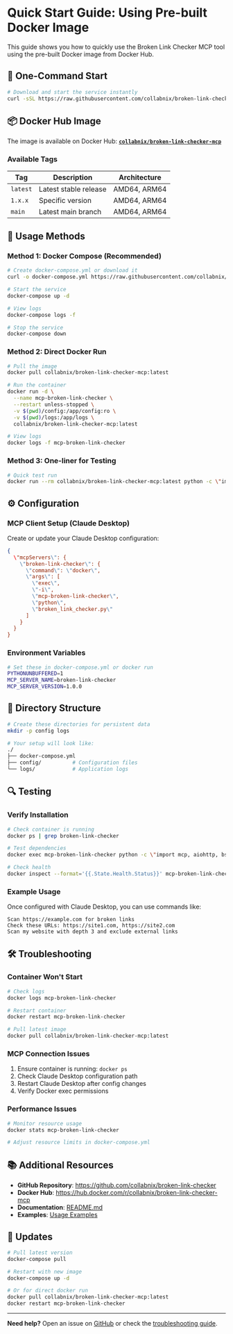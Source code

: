 # Quick Start Guide: Using Pre-built Docker Image

This guide shows you how to quickly use the Broken Link Checker MCP tool using the pre-built Docker image from Docker Hub.

## 🚀 One-Command Start

```bash
# Download and start the service instantly
curl -sSL https://raw.githubusercontent.com/collabnix/broken-link-checker/main/docker-compose.yml | docker-compose -f - up -d
```

## 📦 Docker Hub Image

The image is available on Docker Hub:
**[`collabnix/broken-link-checker-mcp`](https://hub.docker.com/r/collabnix/broken-link-checker-mcp)**

### Available Tags

| Tag | Description | Architecture |
|-----|-------------|--------------|
| `latest` | Latest stable release | AMD64, ARM64 |
| `1.x.x` | Specific version | AMD64, ARM64 |
| `main` | Latest main branch | AMD64, ARM64 |

## 🐳 Usage Methods

### Method 1: Docker Compose (Recommended)

```bash
# Create docker-compose.yml or download it
curl -o docker-compose.yml https://raw.githubusercontent.com/collabnix/broken-link-checker/main/docker-compose.yml

# Start the service
docker-compose up -d

# View logs
docker-compose logs -f

# Stop the service
docker-compose down
```

### Method 2: Direct Docker Run

```bash
# Pull the image
docker pull collabnix/broken-link-checker-mcp:latest

# Run the container
docker run -d \
  --name mcp-broken-link-checker \
  --restart unless-stopped \
  -v $(pwd)/config:/app/config:ro \
  -v $(pwd)/logs:/app/logs \
  collabnix/broken-link-checker-mcp:latest

# View logs
docker logs -f mcp-broken-link-checker
```

### Method 3: One-liner for Testing

```bash
# Quick test run
docker run --rm collabnix/broken-link-checker-mcp:latest python -c \"import mcp, aiohttp, bs4; print('✅ Ready to check links!')\"
```

## ⚙️ Configuration

### MCP Client Setup (Claude Desktop)

Create or update your Claude Desktop configuration:

```json
{
  \"mcpServers\": {
    \"broken-link-checker\": {
      \"command\": \"docker\",
      \"args\": [
        \"exec\",
        \"-i\",
        \"mcp-broken-link-checker\",
        \"python\",
        \"broken_link_checker.py\"
      ]
    }
  }
}
```

### Environment Variables

```bash
# Set these in docker-compose.yml or docker run
PYTHONUNBUFFERED=1
MCP_SERVER_NAME=broken-link-checker
MCP_SERVER_VERSION=1.0.0
```

## 📁 Directory Structure

```bash
# Create these directories for persistent data
mkdir -p config logs

# Your setup will look like:
./
├── docker-compose.yml
├── config/          # Configuration files
└── logs/            # Application logs
```

## 🔍 Testing

### Verify Installation

```bash
# Check container is running
docker ps | grep broken-link-checker

# Test dependencies
docker exec mcp-broken-link-checker python -c \"import mcp, aiohttp, bs4; print('✅ All good!')\"

# Check health
docker inspect --format='{{.State.Health.Status}}' mcp-broken-link-checker
```

### Example Usage

Once configured with Claude Desktop, you can use commands like:

```
Scan https://example.com for broken links
Check these URLs: https://site1.com, https://site2.com
Scan my website with depth 3 and exclude external links
```

## 🛠️ Troubleshooting

### Container Won't Start

```bash
# Check logs
docker logs mcp-broken-link-checker

# Restart container
docker restart mcp-broken-link-checker

# Pull latest image
docker pull collabnix/broken-link-checker-mcp:latest
```

### MCP Connection Issues

1. Ensure container is running: `docker ps`
2. Check Claude Desktop configuration path
3. Restart Claude Desktop after config changes
4. Verify Docker exec permissions

### Performance Issues

```bash
# Monitor resource usage
docker stats mcp-broken-link-checker

# Adjust resource limits in docker-compose.yml
```

## 📚 Additional Resources

- **GitHub Repository**: https://github.com/collabnix/broken-link-checker
- **Docker Hub**: https://hub.docker.com/r/collabnix/broken-link-checker-mcp
- **Documentation**: [README.md](https://github.com/collabnix/broken-link-checker/blob/main/README.md)
- **Examples**: [Usage Examples](https://github.com/collabnix/broken-link-checker/blob/main/examples/usage-examples.md)

## 🔄 Updates

```bash
# Pull latest version
docker-compose pull

# Restart with new image
docker-compose up -d

# Or for direct docker run
docker pull collabnix/broken-link-checker-mcp:latest
docker restart mcp-broken-link-checker
```

---

**Need help?** Open an issue on [GitHub](https://github.com/collabnix/broken-link-checker/issues) or check the [troubleshooting guide](https://github.com/collabnix/broken-link-checker/blob/main/docker/README.md#troubleshooting).
